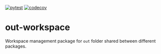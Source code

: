 [![pytest](https://github.com/ppak10/out-workspace/actions/workflows/pytest.yml/badge.svg)](https://github.com/ppak10/out-workspace/actions/workflows/pytest.yml)
[![codecov](https://codecov.io/gh/ppak10/out-workspace/graph/badge.svg?token=U54BBR0EAA)](https://codecov.io/gh/ppak10/out-workspace)

# out-workspace
Workspace management package for `out` folder shared between different packages.
